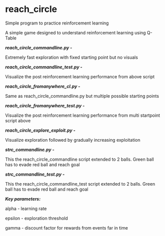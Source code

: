 # reach_circle
Simple program to practice reinforcement learning

A simple game designed to understand reinforcement learning using Q-Table

***reach_circle_commandline.py -***

Extremely fast exploration with fixed starting point but no visuals

***reach_circle_commandline_test.py -***

Visualize the post reinforcement learning performance from above script

***reach_circle_fromanywhere_cl.py -***

Same as reach_circle_commandline.py but multiple possible starting points

***reach_circle_fromanywhere_test.py -***

Visualize the post reinforcement learning performance from multi startpoint script above

***reach_circle_explore_exploit.py -***

Visualize exploration followed by gradually increasing exploitation 

***strc_commandline.py -***

This the reach_circle_commandline script extended to 2 balls. Green ball has to evade red ball and reach goal

***strc_commandline_test.py -***

This the reach_circle_commandline_test script extended to 2 balls. Green ball has to evade red ball and reach goal

***Key parameters:***

alpha - learning rate

epsilon - exploration threshold

gamma - discount factor for rewards from events far in time
